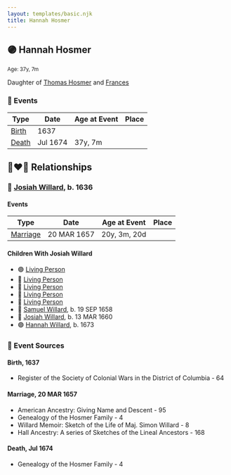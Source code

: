 ```yaml
---
layout: templates/basic.njk
title: Hannah Hosmer
---
```

## 🟣 Hannah Hosmer
<small>Age: 37y, 7m</small>

Daughter of [Thomas Hosmer](/people/7/70805658) and [Frances ](/people/1/15178620)

### 📆 Events

Type | Date | Age at Event | Place
------ | ------ | ------ | ------
[Birth](#event-event-3) | 1637 |  |
[Death](#event-event-4) | Jul 1674 | 37y, 7m |

## 👩‍❤️‍👨 Relationships

### 🔵 [Josiah Willard](/people/5/55775674), b. 1636

#### Events

Type | Date | Age at Event | Place
------ | ------ | ------ | ------
[Marriage](#event-family-0-event-0) | 20 MAR 1657 | 20y, 3m, 20d |
#### Children With Josiah Willard
* 🟣 [Living Person](/people/2/27216875)
* 🔵 [Living Person](/people/2/25833079)
* 🔵 [Living Person](/people/6/61327134)
* 🔵 [Living Person](/people/9/99257872)
* 🔵 [Living Person](/people/4/49277572)
* 🔵 [Samuel Willard](/people/5/55389376), b. 19 SEP 1658
* 🔵 [Josiah Willard](/people/3/32045392), b. 13 MAR 1660
* 🟣 [Hannah Willard](/people/8/87282882), b. 1673
### 📰 Event Sources

#### <a id="event-event-3"></a> Birth, 1637
* Register of the Society of Colonial Wars in the District of Columbia  - 64

#### <a id="event-family-0-event-0"></a> Marriage, 20 MAR 1657
* American Ancestry: Giving Name and Descent  - 95
* Genealogy of the Hosmer Family  - 4
* Willard Memoir: Sketch of the Life of Maj. Simon Willard  - 8
* Hall Ancestry: A series of Sketches of the Lineal Ancestors  - 168
#### <a id="event-event-4"></a> Death, Jul 1674
* Genealogy of the Hosmer Family  - 4
